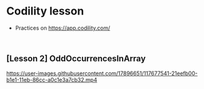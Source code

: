 <!-- --- -->
<!--  title: 'Codility lesson' -->
<!-- --- -->

# **Codility lesson**

* Practices on https://app.codility.com/

<br>

## **[Lesson 2] OddOccurrencesInArray**

https://user-images.githubusercontent.com/17896651/117677541-21eefb00-b1e1-11eb-86cc-a0c1e3a7cb32.mp4

<!-- - Screen recording during test

&nbsp;&nbsp;&nbsp;&nbsp;&nbsp;&nbsp;&nbsp;
https://user-images.githubusercontent.com/17896651/117677541-21eefb00-b1e1-11eb-86cc-a0c1e3a7cb32.mp4 -->